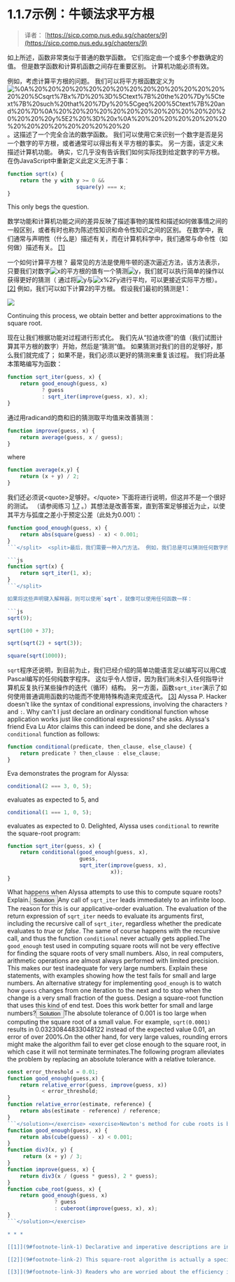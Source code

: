 # 1.1.7示例：牛顿法求平方根

> 译者： [https://sicp.comp.nus.edu.sg/chapters/9](https://sicp.comp.nus.edu.sg/chapters/9)

如上所述，函数非常类似于普通的数学函数。 它们指定由一个或多个参数确定的值。 但是数学函数和计算机函数之间存在重要区别。 计算机功能必须有效。

例如，考虑计算平方根的问题。 我们可以将平方根函数定义为![%0A%20%20%20%20%20%20%20%20%20%20%20%20%20%20%20%20%5Csqrt%7Bx%7D%20%3D%5Ctext%7B%20the%20%7Dy%5Ctext%7B%20such%20that%20%7Dy%20%5Cgeq%200%5Ctext%7B%20and%20%7D%0A%20%20%20%20%20%20%20%20%20%20%20%20%20%20%20%20y%5E2%20%3D%20x%0A%20%20%20%20%20%20%20%20%20%20%20%20%20%20%20%20](../Images/88ee3e79a312d04eba5793e7c60281ba.jpg)。这描述了一个完全合法的数学函数。 我们可以使用它来识别一个数字是否是另一个数字的平方根，或者通常可以得出有关平方根的事实。 另一方面，该定义未描述计算机功能。 确实，它几乎没有告诉我们如何实际找到给定数字的平方根。 在伪JavaScript中重新定义此定义无济于事：

```js
function sqrt(x) {
    return the y with y >= 0 &&
                      square(y) === x;
}
```

This only begs the question.

数学功能和计算机功能之间的差异反映了描述事物的属性和描述如何做事情之间的一般区别，或者有时也称为陈述性知识和命令性知识之间的区别。 在数学中，我们通常与声明性（什么是）描述有关，而在计算机科学中，我们通常与命令性（如何做）描述有关。 [[1]](9#footnote-1)

一个如何计算平方根？ 最常见的方法是使用牛顿的逐次逼近方法，该方法表示，只要我们对数字![x](../Images/40779fc60a53ff2b70f832ec10cade09.jpg)的平方根的值有一个猜测![y](../Images/c592009395c2de830215c39f7bb6f97b.jpg)，我们就可以执行简单的操作以获得更好的猜测（ 通过将![y](../Images/c592009395c2de830215c39f7bb6f97b.jpg)与![x%2Fy](../Images/8db5e9c9e4e65ef361a6aa73433b599d.jpg)进行平均，可以更接近实际平方根）。 [[2]](9#footnote-2) 例如，我们可以如下计算2的平方根。 假设我们最初的猜测是1：

![](../Images/73ccf9997725cd88b8973a7dd82534e4.jpg)

Continuing this process, we obtain better and better approximations to the square root.

现在让我们根据功能对过程进行形式化。 我们先从“拉迪坎德”的值（我们试图计算其平方根的数字）开始，然后是“猜测”值。 如果猜测对我们的目的足够好，那么我们就完成了； 如果不是，我们必须以更好的猜测来重复该过程。 我们将此基本策略编写为函数：

```js
function sqrt_iter(guess, x) {
    return good_enough(guess, x)
           ? guess
           : sqrt_iter(improve(guess, x), x);
}
```

通过用radicand的商和旧的猜测取平均值来改善猜测：

```js
function improve(guess, x) {
    return average(guess, x / guess);
}
```

where

```js
function average(x,y) {
    return (x + y) / 2;
}
```

 <split>我们还必须说&lt;quote&gt;足够好。&lt;/quote&gt; 下面将进行说明，但这并不是一个很好的测试。 （请参阅练习 [1.7](9#ex_1.7) 。）其想法是改善答案，直到答案足够接近为止，以使其平方与弧度之差小于预定公差（此处为0.001）：

```js
function good_enough(guess, x) {
    return abs(square(guess) - x) < 0.001;
}
```</split>  <split>最后，我们需要一种入门方法。 例如，我们总是可以猜测任何数字的平方根为1：

```js
function sqrt(x) {
    return sqrt_iter(1, x);
}
```</split> 

如果将这些声明键入解释器，则可以使用`sqrt`，就像可以使用任何函数一样：

```js
sqrt(9);
```

```js
sqrt(100 + 37);
```

```js
sqrt(sqrt(2) + sqrt(3));
```

```js
square(sqrt(1000));
```

 <split>`sqrt`程序还说明，到目前为止，我们已经介绍的简单功能语言足以编写可以用C或Pascal编写的任何纯数字程序。 这似乎令人惊讶，因为我们尚未引入任何指导计算机反复执行某些操作的迭代（循环）结构。 另一方面，函数`sqrt_iter`演示了如何使用普通调用函数的功能而不使用特殊构造来完成迭代。 [[3]](9#footnote-3)</split> <exercise><split>Alyssa P. Hacker doesn't like the syntax of conditional expressions, involving the characters `?` and `:`. <quote>Why can't I just declare an ordinary conditional function whose application works just like conditional expressions?</quote> she asks. Alyssa's friend Eva Lu Ator claims this can indeed be done, and she declares a `conditional` function as follows:

```js
function conditional(predicate, then_clause, else_clause) {		    
    return predicate ? then_clause : else_clause;
}
```

Eva demonstrates the program for Alyssa:

```js
conditional(2 === 3, 0, 5);
```

evaluates as expected to 5, and

```js
conditional(1 === 1, 0, 5);
```

evaluates as expected to 0. Delighted, Alyssa uses `conditional` to rewrite the square-root program:

```js
function sqrt_iter(guess, x) {
    return conditional(good_enough(guess, x),
                       guess,
                       sqrt_iter(improve(guess, x),
                                 x));
}
```

What happens when Alyssa attempts to use this to compute square roots? Explain.<button class="btn btn-secondary solution_btn" data-toggle="collapse" href="#solution_9_1_div">Solution</button><solution>Any call of `sqrt_iter` leads immediately to an infinite loop. The reason for this is our applicative-order evaluation. The evaluation of the return expression of `sqrt_iter` needs to evaluate its arguments first, including the recursive call of `sqrt_iter`, regardless whether the predicate evaluates to _true_ or _false_. The same of course happens with the recursive call, and thus the function `conditional` never actually gets applied.</solution></split></exercise><exercise>The `good_enough` test used in computing square roots will not be very effective for finding the square roots of very small numbers. Also, in real computers, arithmetic operations are almost always performed with limited precision. This makes our test inadequate for very large numbers. Explain these statements, with examples showing how the test fails for small and large numbers. An alternative strategy for implementing `good_enough` is to watch how `guess` changes from one iteration to the next and to stop when the change is a very small fraction of the guess. Design a square-root function that uses this kind of end test. Does this work better for small and large numbers?<button class="btn btn-secondary solution_btn" data-toggle="collapse" href="#solution_9_2_div">Solution</button><solution>The absolute tolerance of 0.001 is too large when computing the square root of a small value. For example, `sqrt(0.0001)` results in 0.03230844833048122 instead of the expected value 0.01, an error of over 200%.On the other hand, for very large values, rounding errors might make the algorithm fail to ever get close enough to the square root, in which case it will not terminate terminates.The following program alleviates the problem by replacing an absolute tolerance with a relative tolerance.

```js
const error_threshold = 0.01;
function good_enough(guess,x) {
    return relative_error(guess, improve(guess, x))
           < error_threshold;
}
function relative_error(estimate, reference) {
    return abs(estimate - reference) / reference;
}
```</solution></exercise> <exercise>Newton's method for cube roots is based on the fact that if ![y](../Images/c592009395c2de830215c39f7bb6f97b.jpg) is an approximation to the cube root of ![x](../Images/40779fc60a53ff2b70f832ec10cade09.jpg), then a better approximation is given by the value ![%20%5Cfrac%7Bx%2Fy%5E%7B2%7D%2B2y%7D%20%7B3%7D%20](../Images/5943cdb04aea67c78edc46f76afe0c27.jpg) Use this formula to implement a cube-root function analogous to the square-root function. (In section <ref name="sec:proc-returned-values">[1.3.4](22)</ref> we will see how to implement Newton's method in general as an abstraction of these square-root and cube-root functions.)<button class="btn btn-secondary solution_btn" data-toggle="collapse" href="#solution_9_3_div">Solution</button> <solution>```js
function good_enough(guess, x) {
    return abs(cube(guess) - x) < 0.001;
}
function div3(x, y) {
     return (x + y) / 3;
}
function improve(guess, x) {
    return div3(x / (guess * guess), 2 * guess);
}
function cube_root(guess, x) {
    return good_enough(guess, x)
               ? guess
               : cuberoot(improve(guess, x), x);
}
```</solution></exercise> 

* * *

[[1]](9#footnote-link-1) Declarative and imperative descriptions are intimately related, as indeed are mathematics and computer science. For instance, to say that the answer produced by a program is <quote>correct</quote> is to make a declarative statement about the program. There is a large amount of research aimed at establishing techniques for proving that programs are correct, and much of the technical difficulty of this subject has to do with negotiating the transition between imperative statements (from which programs are constructed) and declarative statements (which can be used to deduce things). In a related vein, an important current area in programming-language design is the exploration of so-called very high-level languages, in which one actually programs in terms of declarative statements. The idea is to make interpreters sophisticated enough so that, given <quote>what is</quote> knowledge specified by the programmer, they can generate <quote>how to</quote> knowledge automatically. This cannot be done in general, but there are important areas where progress has been made. We shall revisit this idea in chapter 4.

[[2]](9#footnote-link-2) This square-root algorithm is actually a special case of Newton's method, which is a general technique for finding roots of equations. The square-root algorithm itself was developed by Heron of Alexandria in the first century <sc>a.d</sc>. We will see how to express the general Newton's method as a JavaScript function in section <ref name="sec:proc-returned-values">[1.3.4](22)</ref>.

[[3]](9#footnote-link-3) Readers who are worried about the efficiency issues involved in using function calls to implement iteration should note the remarks on <quote>tail recursion</quote> in section <ref name="sec:recursion-and-iteration">[1.2.1](12)</ref>.

